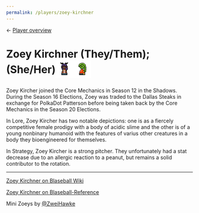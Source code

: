 ```yaml
---
permalink: /players/zoey-kirchner
---
```

← [Player overview](/players)

# Zoey Kirchner (They/Them); (She/Her)<img src="../assets/mini-softZoey.png" style="padding-bottom: 6px; vertical-align: middle; display: inline" alt="Soft Zoey Mini by Zweihawke"><img src="../assets/mini-acidZoey.png" style="padding-bottom: 6px; vertical-align: middle; display: inline" alt="Acid Zoey Mini by Zweihawke">

Zoey Kircher joined the Core Mechanics in Season 12 in the Shadows. During the Season 16 Elections, Zoey was traded to 
the Dallas Steaks in exchange for PolkaDot Patterson before being taken back by the Core Mechanics in the Season 20 
Elections.

In Lore, Zoey Kircher has two notable depictions: one is as a fiercely competitive female prodigy with a body of acidic 
slime and the other is of a young nonbinary humanoid with the features of varius other creatures in a body they 
bioengineered for themselves.

In Strategy, Zoey Kircher is a strong pitcher. They unfortunately had a stat decrease due to an allergic reaction to a 
peanut, but remains a solid contributor to the rotation.

---
[Zoey Kirchner on Blaseball Wiki](https://www.blaseball.wiki/w/Zoey_Kirchner)

[Zoey Kirchner on Blaseball-Reference](https://blaseball-reference.com/players/zoey-kirchner)

Mini Zoeys by [@ZweiHawke](https://twitter.com/zweihawke)